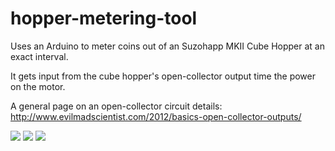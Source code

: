 # hopper-metering-tool
Uses an Arduino to meter coins out of an Suzohapp MKII Cube Hopper at an exact interval. 

It gets input from the cube hopper's open-collector output time the power on the motor. 

A general page on an open-collector circuit details:  http://www.evilmadscientist.com/2012/basics-open-collector-outputs/

![](labeled_hopper_system.jpg)
![](arduino.jpg)
![](relay.jpg)
